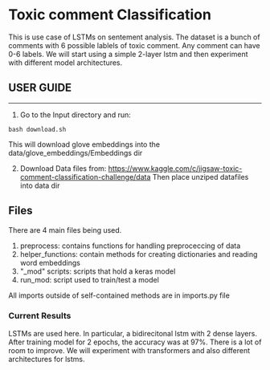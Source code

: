 # Toxic comment Classification
This is use case of LSTMs on sentement analysis. The dataset is a bunch of comments with
6 possible lablels of toxic comment. Any comment can have 0-6 labels.
We will start using a simple 2-layer lstm and then experiment with different model 
architectures.

## USER GUIDE
---------------------
1. Go to the Input directory and run:
```
bash download.sh
```
This will download glove embeddings into the data/glove_embeddings/Embeddings dir

2. Download Data files from: https://www.kaggle.com/c/jigsaw-toxic-comment-classification-challenge/data
Then place unziped datafiles into data dir

## Files
There are 4 main files being used.
1. preprocess: contains functions for handling preproceccing of data
2. helper_functions: contain methods for creating dictionaries and reading word
embeddings
3. "_mod" scripts: scripts that hold a keras model
4. run_mod: script used to train/test a model

All imports outside of self-contained methods are in
imports.py file

### Current Results
LSTMs are used here. In particular, a bidirecitonal lstm with 2 dense layers.
After training model for 2 epochs, the accuracy was at 97%. There is a lot of room
to improve. We will experiment with transformers and also different architectures for lstms.


